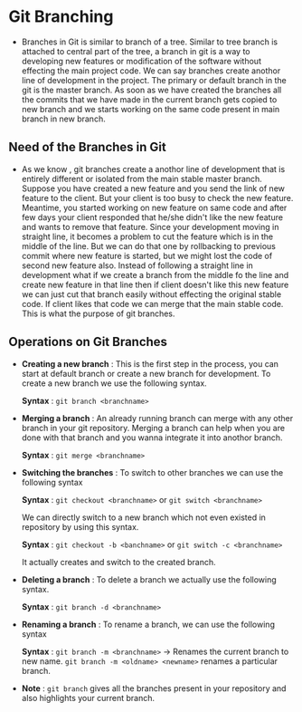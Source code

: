 # Git Branching

- Branches in Git is similar to branch of a tree. Similar to tree branch is attached to central part of the tree, a branch in git is a way to developing new features or modification of the software without effecting the main project code. We can say branches create anothor line of development in the project. The primary or default branch in the git is the master branch. As soon as we have created the branches all the commits that we have made in the current branch gets copied to new branch and we starts working on the same code present in main branch in new branch.

## Need of the Branches in Git

- As we know , git branches create a anothor line of development that is entirely different or isolated from the main stable master branch. Suppose you have created a new feature and you send the link of new feature to the client. But your client is too busy to check the new feature. Meantime, you started working on new feature on same code and after few days your client responded that he/she didn't like the new feature and wants to remove that feature. Since your development moving in straight line, it becomes a problem to cut the feature which is in the middle of the line. But we can do that one by rollbacking to previous commit where new feature is started, but we might lost the code of second new feature also. Instead of following a straight line in development what if we create a branch from the middle fo the line and create new feature in that line then if client doesn't like this new feature we can just cut that branch easily without effecting the original stable code. If client likes that code we can merge that the main stable code. This is what the purpose of git branches.

## Operations on Git Branches

- **Creating a new branch** : This is the first step in the process, you can start at default branch or create a new branch for development. To create a new branch we use the following syntax.

  **Syntax** : `git branch <branchname>`

- **Merging a branch** : An already running branch can merge with any other branch in your git repository. Merging a branch can help when you are done with that branch and you wanna integrate it into anothor branch.

  **Syntax** : `git merge <branchname>`

- **Switching the branches** : To switch to other branches we can use the following syntax

  **Syntax** : `git checkout <branchname>` or `git switch <branchname>`

  We can directly switch to a new branch which not even existed in repository by using this syntax.

  **Syntax** : `git checkout -b <banchname>` or `git switch -c <branchname>` 

  It actually creates and switch to the created branch.

- **Deleting a branch** : To delete a branch we actually use the following syntax.

  **Syntax** : `git branch -d <branchname>`

- **Renaming a branch** : To rename a branch, we can use the following syntax

  **Syntax** : `git branch -m <branchname>` -> Renames the current branch to new name. `git branch -m <oldname> <newname>` renames a particular branch.

- **Note** : `git branch` gives all the branches present in your repository and also highlights your current branch.

